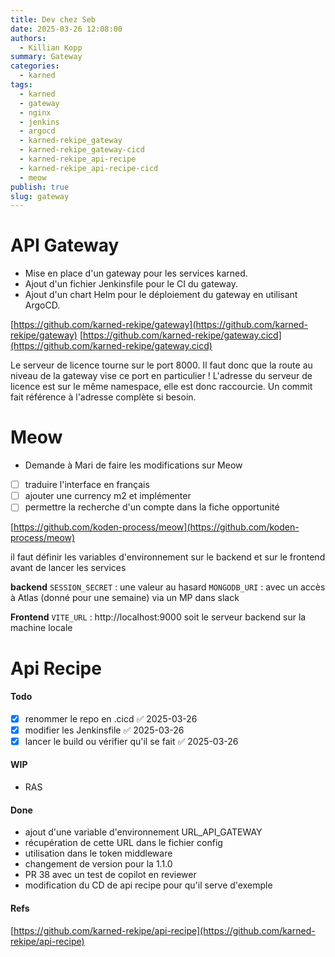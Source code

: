 ```yaml
---
title: Dev chez Seb
date: 2025-03-26 12:08:00
authors:
  - Killian Kopp
summary: Gateway
categories:
  - karned
tags:
  - karned
  - gateway
  - nginx
  - jenkins
  - argocd
  - karned-rekipe_gateway
  - karned-rekipe_gateway-cicd
  - karned-rekipe_api-recipe
  - karned-rekipe_api-recipe-cicd
  - meow
publish: true
slug: gateway
---
```

# API Gateway
- Mise en place d'un gateway pour les services karned.  
- Ajout d'un fichier Jenkinsfile pour le CI du gateway.  
- Ajout d'un chart Helm pour le déploiement du gateway en utilisant ArgoCD.

[https://github.com/karned-rekipe/gateway](https://github.com/karned-rekipe/gateway)
[https://github.com/karned-rekipe/gateway.cicd](https://github.com/karned-rekipe/gateway.cicd)

Le serveur de licence tourne sur le port 8000. Il faut donc que la route au niveau de la gateway vise ce port en particulier !
L'adresse du serveur de licence est sur le même namespace, elle est donc raccourcie. Un commit fait référence à l'adresse complète si besoin.

# Meow

- Demande à Mari de faire les modifications sur Meow
- [ ] traduire l'interface en français
- [ ] ajouter une currency m2 et implémenter
- [ ] permettre la recherche d'un compte dans la fiche opportunité

[https://github.com/koden-process/meow](https://github.com/koden-process/meow)

il faut définir les variables d'environnement sur le backend et sur le frontend avant de lancer les services

**backend**
`SESSION_SECRET` : une valeur au hasard
`MONGODB_URI` : avec un accès à Atlas (donné pour une semaine) via un MP dans slack

**Frontend**
`VITE_URL` : http://localhost:9000 soit le serveur backend sur la machine locale

# Api Recipe
#### Todo
- [x] renommer le repo en .cicd ✅ 2025-03-26
- [x] modifier les Jenkinsfile ✅ 2025-03-26
- [x] lancer le build ou vérifier qu'il se fait ✅ 2025-03-26

#### WIP
- RAS

#### Done
- ajout d'une variable d'environnement URL_API_GATEWAY
- récupération de cette URL dans le fichier config
- utilisation dans le token middleware
- changement de version pour la 1.1.0
- PR 38 avec un test de copilot en reviewer
- modification du CD de api recipe pour qu'il serve d'exemple

#### Refs
[https://github.com/karned-rekipe/api-recipe](https://github.com/karned-rekipe/api-recipe)
